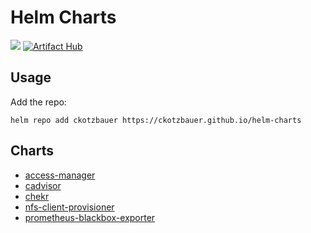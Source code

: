 # Helm Charts

[![](https://github.com/ckotzbauer/helm-charts/workflows/Release%20Charts/badge.svg?branch=main)](https://github.com/ckotzbauer/helm-charts/actions)
[![Artifact Hub](https://img.shields.io/endpoint?url=https://artifacthub.io/badge/repository/ckotzbauer)](https://artifacthub.io/packages/search?repo=ckotzbauer)

## Usage

Add the repo:

```
helm repo add ckotzbauer https://ckotzbauer.github.io/helm-charts
```

## Charts

- [access-manager](https://github.com/ckotzbauer/helm-charts/tree/main/charts/access-manager)
- [cadvisor](https://github.com/ckotzbauer/helm-charts/tree/main/charts/cadvisor)
- [chekr](https://github.com/ckotzbauer/helm-charts/tree/main/charts/chekr)
- [nfs-client-provisioner](https://github.com/ckotzbauer/helm-charts/tree/main/charts/nfs-client-provisioner)
- [prometheus-blackbox-exporter](https://github.com/ckotzbauer/helm-charts/tree/main/charts/prometheus-blackbox-exporter)
